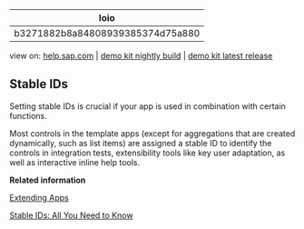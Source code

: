 | loio |
| -----|
| b3271882b8a84808939385374d75a880 |

<div id="loio">

view on: [help.sap.com](https://help.sap.com/viewer/DRAFT/3237636b137e43519a20ad5513c49ccb/latest/en-US/b3271882b8a84808939385374d75a880.html) | [demo kit nightly build](https://openui5nightly.hana.ondemand.com/#/topic/b3271882b8a84808939385374d75a880) | [demo kit latest release](https://openui5.hana.ondemand.com/#/topic/b3271882b8a84808939385374d75a880)</div>
<!-- loiob3271882b8a84808939385374d75a880 -->

## Stable IDs

Setting stable IDs is crucial if your app is used in combination with certain functions.

Most controls in the template apps \(except for aggregations that are created dynamically, such as list items\) are assigned a stable ID to identify the controls in integration tests, extensibility tools like key user adaptation, as well as interactive inline help tools.

**Related information**  


[Extending Apps](Extending_Apps_a264a9a.md)

[Stable IDs: All You Need to Know](Stable_IDs_All_You_Need_to_Know_f51dbb7.md)

